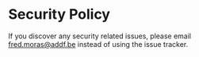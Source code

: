 # Security Policy

If you discover any security related issues, please email fred.moras@addf.be instead of using the issue tracker.
